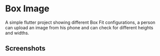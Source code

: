 # Box Image

A simple flutter project showing different Box Fit configurations, a person can upload an image from his phone and can check for different heights and widths.

## Screenshots
